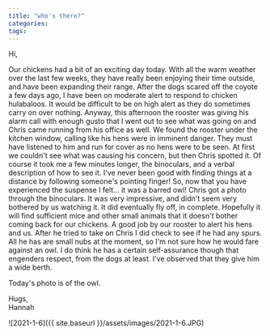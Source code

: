 ```yaml
---
title: "who's there?"
categories:
tags:
---
```


Hi,

Our chickens had a bit of an exciting day today. With all the warm weather over the last few weeks, they have really been enjoying their time outside, and have been expanding their range. After the dogs scared off the coyote a few days ago, I have been on moderate alert to respond to chicken hulabaloos. It would be difficult to be on high alert as they do sometimes carry on over nothing. Anyway, this afternoon the rooster was giving his alarm call with enough gusto that I went out to see what was going on and Chris came running from his office as well. We found the rooster under the kitchen window, calling like his hens were in imminent danger. They must have listened to him and run for cover as no hens were to be seen. At first we couldn't see what was causing his concern, but then Chris spotted it. Of course it took me a few minutes longer, the binoculars, and a verbal description of how to see it. I've never been good with finding things at a distance by following someone's pointing finger! So, now that you have experienced the suspense I felt... it was a barred owl! Chris got a photo through the binoculars. It was very impressive, and didn't seem very bothered by us watching it. It did eventually fly off, in complete. Hopefully it will find sufficient mice and other small animals that it doesn't bother coming back for our chickens. A good job by our rooster to alert his hens and us. After he tried to take on Chris I did check to see if he had any spurs. All he has are small nubs at the moment, so I'm not sure how he would fare against an owl. I do think he has a certain self-assurance though that engenders respect, from the dogs at least. I've observed that they give him a wide berth.

Today's photo is of the owl.

Hugs,<br />
Hannah

![2021-1-6]({{ site.baseurl }}/assets/images/2021-1-6.JPG)